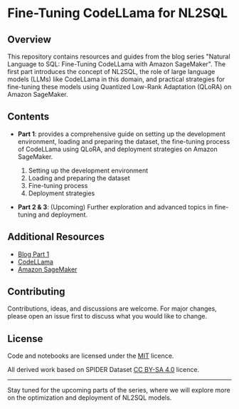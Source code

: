 # Fine-Tuning CodeLLama for NL2SQL

## Overview

This repository contains resources and guides from the blog series "Natural Language to SQL: Fine-Tuning CodeLLama with Amazon SageMaker". The first part introduces the concept of NL2SQL, the role of large language models (LLMs) like CodeLLama in this domain, and practical strategies for fine-tuning these models using Quantized Low-Rank Adaptation (QLoRA) on Amazon SageMaker.

## Contents

- **Part 1**: provides a comprehensive guide on setting up the development environment, loading and preparing the dataset, the fine-tuning process of CodeLLama using QLoRA, and deployment strategies on Amazon SageMaker.

  1. Setting up the development environment
  2. Loading and preparing the dataset
  3. Fine-tuning process
  4. Deployment strategies

- **Part 2 & 3**: (Upcoming) Further exploration and advanced topics in fine-tuning and deployment.

## Additional Resources

- [Blog Part 1](https://medium.com/@philippkai/natural-language-to-sql-fine-tuning-codellama-with-amazon-sagemaker-part-1-3e1eb0fd1b11)
- [CodeLLama](https://github.com/facebookresearch/codellama)
- [Amazon SageMaker](https://aws.amazon.com/de/sagemaker/)

## Contributing

Contributions, ideas, and discussions are welcome. For major changes, please open an issue first to discuss what you would like to change.

## License

Code and notebooks are licensed under the [MIT](https://opensource.org/license/mit/) licence.

All derived work based on SPIDER Dataset [CC BY-SA 4.0](https://creativecommons.org/licenses/by-sa/4.0/legalcode) licence.

---

Stay tuned for the upcoming parts of the series, where we will explore more on the optimization and deployment of NL2SQL models.
